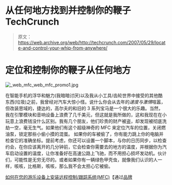 # 从任何地方找到并控制你的鞭子 TechCrunch

> 原文：<https://web.archive.org/web/http://techcrunch.com/2007/05/29/locate-and-control-your-whip-from-anywhere/>

# 定位和控制你的鞭子从任何地方

![_web_mfc_web_mfc_promo1.jpg](img/96c2e88559409651cc1b9024334a427a.png)

在智能手机的浮华和魅力(我暗暗讨厌)以及我从小工具/齿轮世界中接受的其他酷东西(垃圾)之前，我曾经对汽车大惊小怪。说什么你会从去年的*速度与激情*喧嚣，但改装思域的，捷达的，高尔夫的和旧的 3 系列宝马是一个很大的乐趣。当然，我在引擎模块和音响设备上浪费了几千美元，但这就是我所做的，这和我现在在小玩意上浪费钱没什么区别。我有几个朋友，他们珍贵的财产被盗，却发现被彻底洗劫一空，毫无生气。如果他们有这个超级神奇的 MFC 来定位汽车的位置，关闭燃油泵，锁定那些小偷小摸的混蛋。
如果你的车被偷了，你有能力跳上你的电脑并检查它的准确坐标。提前考虑，你还可以设置一个脚本，与你的日历同步，以检查约会，在你应该离开的几分钟前，它会检查你需要去的地方的温度，并根据你为汽车启动设置的温度，让你准备好在高速公路上飞驰，而不用担心损坏发动机。伙计们，可能性是无穷无尽的。或者如果你有一辆绿色甲壳虫，就像我们认识的人一样，咳咳，比格斯，咳咳，那么我不会太担心它被偷。

[如何在您的游乐设备上安装远程控制/跟踪系统(MFC)](https://web.archive.org/web/20201028231153/http://www.diyhappy.com/how-to-install-a-remote-controltracking-system-mfc-in-your-ride-2/)【通过[品牌](https://web.archive.org/web/20201028231153/http://www.makezine.com/blog/archive/2007/05/how_to_install_a_remote_c.html?CMP=OTC-0D6B48984890)